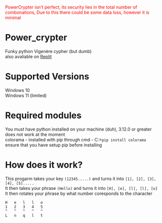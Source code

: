 <span style="color:red">PowerCrypter isn't perfect, its security lies in the total number of combonations, Due to this there could be some data loss, however it is minimal</span>

# Power_crypter
Funky python Vigenère cypher (but dumb)<br>
also avaliable on [Replit](https://replit.com/@ItsmeElementus/PowerCrypter?v=1)

# Supported Versions
Windows 10<br>
Windows 11 (limited)<br>

# Required modules
You must have python installed on your machine (duh), 3.12.0 or greater does not work at the moment<br>
colorama - installed with pip through cmd - C:\>``` pip install colorama ```<br>
ensure that you have setup pip before installing<br>

# How does it work?
This progarm takes your key `(12345.....)` and turns it into `[1], [2], [3], [4], [5].....`<br>
It then takes your phrase `(Hello)` and turns it into `[H], [e], [l], [l], [o]`<br>
It then rotates your phrase by what number coresponds to the character<br>
```
H   e   l   l   o
1   2   3   4   5
^   ^   ^   ^   ^
L   n   q   l   t
```
